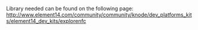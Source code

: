 Library needed can be found on the following page:
http://www.element14.com/community/community/knode/dev_platforms_kits/element14_dev_kits/explorenfc